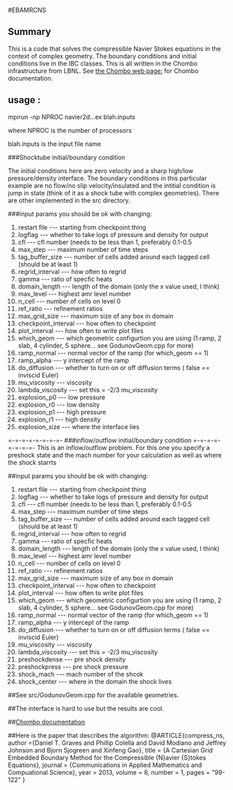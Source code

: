 #EBAMRCNS

## Summary

This is a code that solves the compressible Navier Stokes equations
in the context of complex geometry.    The boundary conditions and 
initial conditions live in the IBC classes.   This is all written in the
Chombo infrastructure from LBNL.  See [the Chombo web page:](http://chombo.lbl.gov) for  Chombo documentation. 

## usage :

mpirun -np NPROC navier2d...ex blah.inputs

where NPROC is the number of processors

blah.inputs is the input file name 

###Shocktube  initial/boundary condition


The initial conditions here are zero velocity and  a sharp high/low pressure/density
interface. The boundary conditions in this
particular example are no flow/no slip velocity/insulated and the intitial 
condition is  jump in state (think of it as a shock tube with complex geometries). 
There are other implemented in the src directory.

###input params you should be ok with changing:

1.   restart file        --- starting from checkpoint thing
2.   logflag             --- whether to take logs of pressure and density for output
3.   cfl                 --- cfl number (needs to be less than 1, preferably 0.1-0.5
4.   max_step            --- maximum number of time steps
5.   tag_buffer_size     --- number of cells added around each tagged cell (should be at least 1)
6.   regrid_interval     --- how often to regrid
7.   gamma               --- ratio of specfic heats
8.   domain_length       --- length of the domain (only the x value used, I think)
9.    max_level           --- highest amr level number
10. n_cell              --- number of cells on level 0
11. ref_ratio           --- refinement ratios
12. max_grid_size       --- maximum size of any box in domain
13. checkpoint_interval --- how often to checkpoint
14. plot_interval       --- how often to write plot files
15.  which_geom          --- which geometric configurtion you are using (1 ramp, 2 slab, 4 cylinder, 5 sphere... see GodunovGeom.cpp for more)
16. ramp_normal         --- normal vector of the ramp (for which_geom == 1)
17. ramp_alpha          --- y intercept of the ramp
18. do_diffusion        --- whether to turn on or off diffusion terms ( false == inviscid Euler)
19. mu_viscosity        --- viscosity 
20. lambda_viscosity    --- set this = -2/3 mu_viscosity
21. explosion_p0        --- low pressure
22. explosion_r0        --- low density
23. explosion_p1        --- high pressure
24. explosion_r1        --- high density
25. explosion_size      --- where the interface lies


=-=-=-=-=-=-=-=-
###inflow/outflow initial/boundary condition
=-=-=-=-=-=-=-=-
This is an inflow/outflow problem.
For this  one you specify a preshock state and the mach number for your calculation
as well as where the shock starrts

##input params you should be ok with changing:

1. restart file        --- starting from checkpoint thing
2. logflag             --- whether to take logs of pressure and density for output
3. cfl                 --- cfl number (needs to be less than 1, preferably 0.1-0.5
4. max_step            --- maximum number of time steps
5. tag_buffer_size     --- number of cells added around each tagged cell (should be at least 1)
6. regrid_interval     --- how often to regrid
7. gamma               --- ratio of specfic heats
8. domain_length       --- length of the domain (only the x value used, I think)
9. max_level           --- highest amr level number
10. n_cell              --- number of cells on level 0
11. ref_ratio           --- refinement ratios
12. max_grid_size       --- maximum size of any box in domain
13. checkpoint_interval --- how often to checkpoint
14. plot_interval       --- how often to write plot files
15. which_geom          --- which geometric configurtion you are using (1 ramp, 2 slab, 4 cylinder, 5 sphere... see GodunovGeom.cpp for more)
16. ramp_normal         --- normal vector of the ramp (for which_geom == 1)
17. ramp_alpha          --- y intercept of the ramp
18. do_diffusion        --- whether to turn on or off diffusion terms ( false == inviscid Euler)
19. mu_viscosity        --- viscosity 
20. lambda_viscosity    --- set this = -2/3 mu_viscosity
21. preshockdense       --- pre shock density
22. preshockpress       --- pre shock pressure
23. shock_mach          --- mach number of the shcok
24. shock_center        --- where in the domain the shock lives 

##See src/GodunovGeom.cpp for the available geometries.

##The interface is hard to use but the results are cool.

##[Chombo documentation](http://chombo.lbl.gov)

##Here is the paper that describes the algorithm:
@ARTICLE{compress_ns,
author ={Daniel T. Graves and  Phillip Colella and David Modiano and Jeffrey Johnson  and  Bjorn Sjogreen and Xinfeng Gao},
title = {A Cartesian Grid Embedded Boundary Method for the Compressible {N}avier {S}tokes Equations},
journal = {Communications in Applied Mathematics and Compuational Science},
year = 2013,
volume = 8,
number = 1,
pages = "99-122"
}
